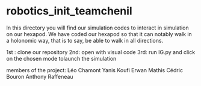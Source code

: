 # robotics_init_teamchenil

In this directory you will find our simulation codes to interact in simulation on our hexapod.
We have coded our hexapod so that it can notably walk in a holonomic way, that is to say, be able to walk in all directions.

1st : clone our repository 
2nd: open with visual code
3rd: run IG.py and click on the chosen mode tolaunch the simulation


members of the project: 
Léo Chamont
Yanis Koufi
Erwan Mathis
Cédric Bouron
Anthony Raffeneau
